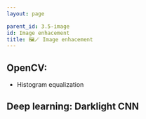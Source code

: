 ```yaml
---
layout: page

parent_id: 3.5-image
id: Image enhacement
title: 🖼️🪄 Image enhacement
---
```


## OpenCV: 

- Histogram equalization

## Deep learning: Darklight CNN